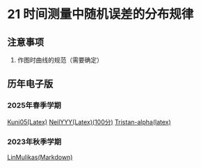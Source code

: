 # 21 时间测量中随机误差的分布规律

## 注意事项
1. 作图时曲线的规范（需要确定）


## 历年电子版



### 2025年春季学期

[Kuni05(Latex)](https://github.com/Kuni05/SUSTech-PHY104B/tree/main/2025/%E6%8A%A5%E5%91%8A/21%20%E6%97%B6%E9%97%B4%E6%B5%8B%E9%87%8F%E4%B8%AD%E9%9A%8F%E6%9C%BA%E8%AF%AF%E5%B7%AE%E7%9A%84%E5%88%86%E5%B8%83%E8%A7%84%E5%BE%8B)
[NeilYYY(Latex)(100分)](https://github.com/NeilYYYY/PHY104B_SUSTech_Experiments_of_Fundamental_Physics/tree/main/1_%E6%97%B6%E9%97%B4%E6%B5%8B%E9%87%8F%E4%B8%AD%E9%9A%8F%E6%9C%BA%E8%AF%AF%E5%B7%AE%E7%9A%84%E5%88%86%E5%B8%83%E8%A7%84%E5%BE%8B_100%E5%88%86)
[Tristan-alpha(latex)](https://github.com/Tristan-alpha/Phylab-PHY104B-SUSTech/tree/main/%E6%97%B6%E9%97%B4%E6%B5%8B%E9%87%8F)

### 2023年秋季学期
[LinMulikas(Markdown)](https://github.com/LinMulikas/PHY104B-Experiments-of-Fundamental-Physics/tree/main/Lab%201%20%E6%97%B6%E9%97%B4%E6%B5%8B%E9%87%8F%E4%B8%AD%E7%9A%84%E9%9A%8F%E6%9C%BA%E8%AF%AF%E5%B7%AE%E7%9A%84%E7%BB%9F%E8%AE%A1%E5%88%86%E5%B8%83)